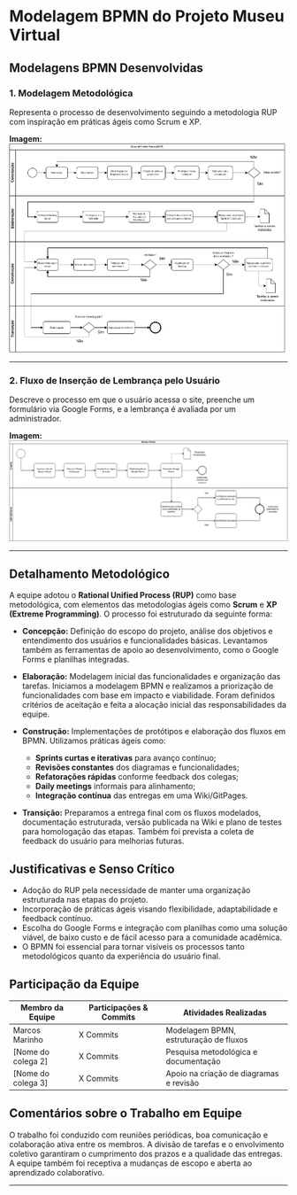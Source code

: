 # Modelagem BPMN do Projeto Museu Virtual

## Modelagens BPMN Desenvolvidas

### 1. Modelagem Metodológica
Representa o processo de desenvolvimento seguindo a metodologia RUP com inspiração em práticas ágeis como Scrum e XP.

**Imagem:**  
![Metodologia - BPMN](BPMN_Metodologia.drawio.png)

---

### 2. Fluxo de Inserção de Lembrança pelo Usuário
Descreve o processo em que o usuário acessa o site, preenche um formulário via Google Forms, e a lembrança é avaliada por um administrador.

**Imagem:**  
![Inserção de Lembrança - BPMN](FluxoPostagem.drawio.png)

---

## Detalhamento Metodológico
A equipe adotou o **Rational Unified Process (RUP)** como base metodológica, com elementos das metodologias ágeis como **Scrum** e **XP (Extreme Programming)**. O processo foi estruturado da seguinte forma:

- **Concepção:** Definição do escopo do projeto, análise dos objetivos e entendimento dos usuários e funcionalidades básicas. Levantamos também as ferramentas de apoio ao desenvolvimento, como o Google Forms e planilhas integradas.

- **Elaboração:** Modelagem inicial das funcionalidades e organização das tarefas. Iniciamos a modelagem BPMN e realizamos a priorização de funcionalidades com base em impacto e viabilidade. Foram definidos critérios de aceitação e feita a alocação inicial das responsabilidades da equipe.

- **Construção:** Implementações de protótipos e elaboração dos fluxos em BPMN. Utilizamos práticas ágeis como:
  - **Sprints curtas e iterativas** para avanço contínuo;
  - **Revisões constantes** dos diagramas e funcionalidades;
  - **Refatorações rápidas** conforme feedback dos colegas;
  - **Daily meetings** informais para alinhamento;
  - **Integração contínua** das entregas em uma Wiki/GitPages.

- **Transição:** Preparamos a entrega final com os fluxos modelados, documentação estruturada, versão publicada na Wiki e plano de testes para homologação das etapas. Também foi prevista a coleta de feedback do usuário para melhorias futuras.

## Justificativas e Senso Crítico
- Adoção do RUP pela necessidade de manter uma organização estruturada nas etapas do projeto.
- Incorporação de práticas ágeis visando flexibilidade, adaptabilidade e feedback contínuo.
- Escolha do Google Forms e integração com planilhas como uma solução viável, de baixo custo e de fácil acesso para a comunidade acadêmica.
- O BPMN foi essencial para tornar visíveis os processos tanto metodológicos quanto da experiência do usuário final.

## Participação da Equipe
| Membro da Equipe   | Participações & Commits | Atividades Realizadas                         |
|--------------------|--------------------------|----------------------------------------------|
| Marcos Marinho     | X Commits                | Modelagem BPMN, estruturação de fluxos        |
| [Nome do colega 2] | X Commits                | Pesquisa metodológica e documentação          |
| [Nome do colega 3] | X Commits                | Apoio na criação de diagramas e revisão       |

## Comentários sobre o Trabalho em Equipe
O trabalho foi conduzido com reuniões periódicas, boa comunicação e colaboração ativa entre os membros. A divisão de tarefas e o envolvimento coletivo garantiram o cumprimento dos prazos e a qualidade das entregas. A equipe também foi receptiva a mudanças de escopo e aberta ao aprendizado colaborativo.

---

